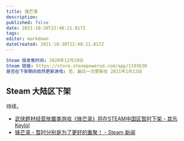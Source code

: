 ```yaml
---
title: 锋芒录
description: 
published: false
date: 2021-10-30T22:48:21.817Z
tags:
editor: markdown
dateCreated: 2021-10-30T22:48:21.817Z
---
```


```YAML
Steam 版发售时间: 2020年12月29日
Steam 链接: https://store.steampowered.com/app/1193630
是否在下架期间依然更新游戏: 否，最后一次更新在 2021年1月13日
```

## Steam 大陆区下架

待续。

+ [武侠题材经营放置类游戏《锋芒录》将在STEAM中国区暂时下架 - 其乐 Keylol](https://archive.md/GkRP4 "https://keylol.com/t700670-1-1")
+ [锋芒录 - 暂时分别是为了更好的重聚！ - Steam 新闻](https://web.archive.org/web/20220107115416/https://store.steampowered.com/news/app/1193630/view/3028082328629564003?l=schinese)
